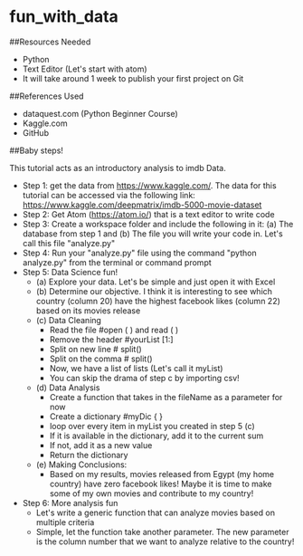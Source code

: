 # fun_with_data

##Resources Needed
- Python
- Text Editor (Let's start with atom)
- It will take around 1 week to publish your first project on Git

##References Used
- dataquest.com (Python Beginner Course)
- Kaggle.com
- GitHub

##Baby steps!

This tutorial acts as an introductory analysis to imdb Data. 

- Step 1: get the data from https://www.kaggle.com/. The data for this tutorial can be accessed via the following link: https://www.kaggle.com/deepmatrix/imdb-5000-movie-dataset
- Step 2: Get Atom (https://atom.io/) that is a text editor to write code
- Step 3: Create a workspace folder and include the following in it: (a) The database from step 1 and (b) The file you will write your code in. Let's call this file "analyze.py"
- Step 4: Run your "analyze.py" file using the command "python analyze.py" from the terminal or command prompt
- Step 5: Data Science fun!
  - (a) Explore your data. Let's be simple and just open it with Excel
  - (b) Determine our objective. I think it is interesting to see which country (column 20) have the highest facebook likes (column 22) based on its movies release
  - (c) Data Cleaning
    - Read the file #open ( ) and read ( )
    - Remove the header #yourList [1:]
    - Split on new line # split()
    - Split on the comma # split()
    - Now, we have a list of lists (Let's call it myList)
    - You can skip the drama of step c by importing csv!
  - (d) Data Analysis
  	- Create a function that takes in the fileName as a parameter for now
    - Create a dictionary #myDic { }
    - loop over every item in myList you created in step 5 (c)
    - If it is available in the dictionary, add it to the current sum
    - If not, add it as a new value 
    - Return the dictionary
  - (e) Making Conclusions:
  	- Based on my results, movies released from Egypt (my home country) have zero facebook likes! Maybe it is time to make some of my own movies and contribute to my country!
- Step 6: More analysis fun
	- Let's write a generic function that can analyze movies based on multiple criteria
	- Simple, let the function take another parameter. The new parameter is the column number that we want to analyze relative to the country!  
